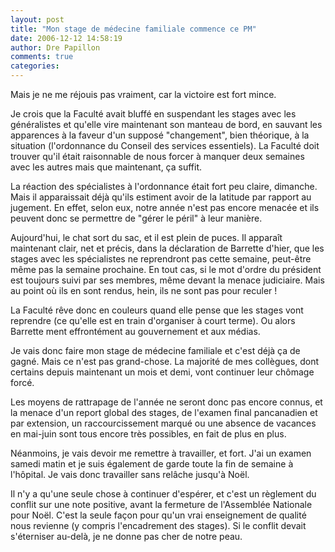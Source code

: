 ```yaml
---
layout: post
title: "Mon stage de médecine familiale commence ce PM"
date: 2006-12-12 14:58:19
author: Dre Papillon
comments: true
categories: 
---
```



Mais je ne me réjouis pas vraiment, car la victoire est fort mince.

Je crois que la Faculté avait bluffé en suspendant les stages avec les généralistes et qu'elle vire maintenant son manteau de bord, en sauvant les apparences à la faveur d'un supposé "changement", bien théorique, à la situation (l'ordonnance du Conseil des services essentiels). La Faculté doit trouver qu'il était raisonnable de nous forcer à manquer deux semaines avec les autres mais que maintenant, ça suffit.

La réaction des spécialistes à l'ordonnance était fort peu claire, dimanche. Mais il apparaissait déjà qu'ils estiment avoir de la latitude par rapport au jugement. En effet, selon eux, notre année n'est pas encore menacée et ils peuvent donc se permettre de "gérer le péril" à leur manière.

Aujourd'hui, le chat sort du sac, et il est plein de puces. Il apparaît maintenant clair, net et précis, dans la déclaration de Barrette d'hier, que les stages avec les spécialistes ne reprendront pas cette semaine, peut-être même pas la semaine prochaine. En tout cas, si le mot d'ordre du président est toujours suivi par ses membres, même devant la menace judiciaire. Mais au point où ils en sont rendus, hein, ils ne sont pas pour reculer !

La Faculté rêve donc en couleurs quand elle pense que les stages vont reprendre (ce qu'elle est en train d'organiser à court terme). Ou alors Barrette ment effrontément au gouvernement et aux médias.

Je vais donc faire mon stage de médecine familiale et c'est déjà ça de gagné. Mais ce n'est pas grand-chose. La majorité de mes collègues, dont certains depuis maintenant un mois et demi, vont continuer leur chômage forcé.

Les moyens de rattrapage de l'année ne seront donc pas encore connus, et la menace d'un report global des stages, de l'examen final pancanadien et par extension, un raccourcissement marqué ou une absence de vacances en mai-juin sont tous encore très possibles, en fait de plus en plus.

Néanmoins, je vais devoir me remettre à travailler, et fort. J'ai un examen samedi matin et je suis également de garde toute la fin de semaine à l'hôpital. Je vais donc travailler sans relâche jusqu'à Noël.

Il n'y a qu'une seule chose à continuer d'espérer, et c'est un règlement du conflit sur une note positive, avant la fermeture de l'Assemblée Nationale pour Noël. C'est la seule façon pour qu'un vrai enseignement de qualité nous revienne (y compris l'encadrement des stages). Si le conflit devait s'éterniser au-delà, je ne donne pas cher de notre peau.